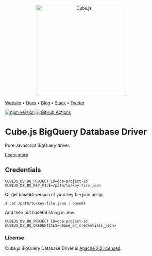 <p align="center"><a href="https://cube.dev"><img src="https://i.imgur.com/zYHXm4o.png" alt="Cube.js" width="300px"></a></p>

[Website](https://cube.dev) • [Docs](https://cube.dev/docs) • [Blog](https://cube.dev/blog) • [Slack](https://slack.cube.dev) • [Twitter](https://twitter.com/the_cube_dev)

[![npm version](https://badge.fury.io/js/%40cubejs-backend%2Fserver.svg)](https://badge.fury.io/js/%40cubejs-backend%2Fserver)
[![GitHub Actions](https://github.com/cube-js/cube.js/workflows/Build/badge.svg)](https://github.com/cube-js/cube.js/actions?query=workflow%3ABuild+branch%3Amaster)

# Cube.js BigQuery Database Driver

Pure Javascript BigQuery driver.

[Learn more](https://github.com/cube-js/cube.js#getting-started)

## Credentials

```
CUBEJS_DB_BQ_PROJECT_ID=gcp-project-id
CUBEJS_DB_BQ_KEY_FILE=/path/to/key-file.json
```

Or get base64 version of your key file json using

```
$ cat /path/to/key-file.json | base64
```

And then put base64 string in .env:

```
CUBEJS_DB_BQ_PROJECT_ID=gcp-project-id
CUBEJS_DB_BQ_CREDENTIALS=<base_64_credentials_json>
```

### License

Cube.js BigQuery Database Driver is [Apache 2.0 licensed](./LICENSE).
